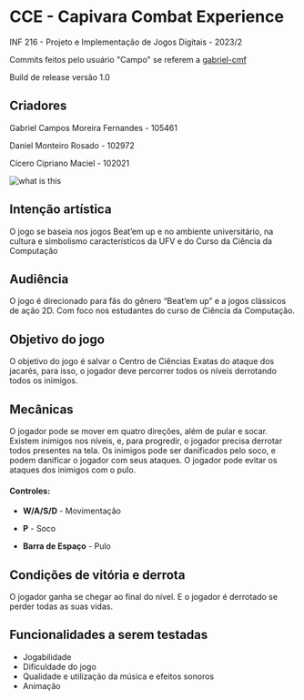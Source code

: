 # CCE - Capivara Combat Experience
INF 216 - Projeto e Implementação de Jogos Digitais - 2023/2

Commits feitos pelo usuário "Campo" se referem a [gabriel-cmf](https://github.com/gabriel-cmf)

Build de release versão 1.0

## Criadores

Gabriel Campos Moreira Fernandes - 105461

Daniel Monteiro Rosado - 102972

Cícero Cipriano Maciel - 102021




![what is this](cce-gameplay-gif.gif)

## Intenção artística

O jogo se baseia nos jogos Beat’em up e no ambiente universitário, na cultura e simbolismo característicos da UFV e do Curso da Ciência da Computação

## Audiência

O jogo é direcionado para fãs do gênero “Beat’em up” e a jogos clássicos de ação 2D. Com foco nos estudantes do curso de Ciência da Computação.

## Objetivo do jogo
O objetivo do jogo é salvar o Centro de Ciências Exatas do ataque dos jacarés, para isso, o jogador deve percorrer todos os níveis derrotando todos os inimigos.


## Mecânicas

O jogador pode se mover em quatro direções, além de pular e socar. Existem inimigos nos níveis, e, para progredir, o jogador precisa derrotar todos presentes na tela. Os inimigos pode ser danificados pelo soco, e podem danificar o jogador com seus ataques. O jogador pode evitar os ataques dos inimigos com o pulo.

#### Controles:

* __W/A/S/D__ - Movimentação

* __P__  - Soco

* __Barra de Espaço__ - Pulo

## Condições de vitória e derrota

O jogador ganha se chegar ao final do nível. E o jogador é derrotado se perder todas as suas vidas.


## Funcionalidades a serem testadas


* Jogabilidade
* Dificuldade do jogo
* Qualidade e utilização da música e efeitos sonoros
* Animação
  



